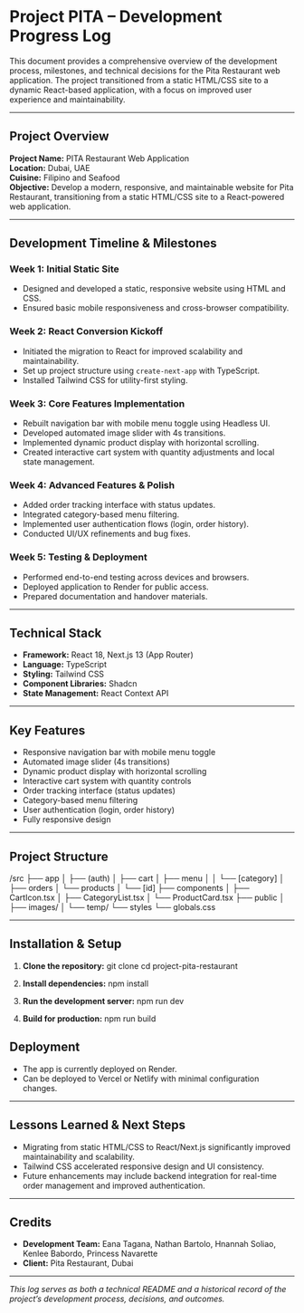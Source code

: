 # Project PITA – Development Progress Log

This document provides a comprehensive overview of the development process, milestones, and technical decisions for the Pita Restaurant web application. The project transitioned from a static HTML/CSS site to a dynamic React-based application, with a focus on improved user experience and maintainability.

---

## Project Overview

**Project Name:** PITA Restaurant Web Application  
**Location:** Dubai, UAE  
**Cuisine:** Filipino and Seafood  
**Objective:** Develop a modern, responsive, and maintainable website for Pita Restaurant, transitioning from a static HTML/CSS site to a React-powered web application.

---

## Development Timeline & Milestones

### Week 1: Initial Static Site
- Designed and developed a static, responsive website using HTML and CSS.
- Ensured basic mobile responsiveness and cross-browser compatibility.

### Week 2: React Conversion Kickoff
- Initiated the migration to React for improved scalability and maintainability.
- Set up project structure using `create-next-app` with TypeScript.
- Installed Tailwind CSS for utility-first styling.

### Week 3: Core Features Implementation
- Rebuilt navigation bar with mobile menu toggle using Headless UI.
- Developed automated image slider with 4s transitions.
- Implemented dynamic product display with horizontal scrolling.
- Created interactive cart system with quantity adjustments and local state management.

### Week 4: Advanced Features & Polish
- Added order tracking interface with status updates.
- Integrated category-based menu filtering.
- Implemented user authentication flows (login, order history).
- Conducted UI/UX refinements and bug fixes.

### Week 5: Testing & Deployment
- Performed end-to-end testing across devices and browsers.
- Deployed application to Render for public access.
- Prepared documentation and handover materials.

---

## Technical Stack

- **Framework:** React 18, Next.js 13 (App Router)
- **Language:** TypeScript
- **Styling:** Tailwind CSS
- **Component Libraries:** Shadcn
- **State Management:** React Context API

---

## Key Features

- Responsive navigation bar with mobile menu toggle
- Automated image slider (4s transitions)
- Dynamic product display with horizontal scrolling
- Interactive cart system with quantity controls
- Order tracking interface (status updates)
- Category-based menu filtering
- User authentication (login, order history)
- Fully responsive design

---

## Project Structure

/src
├── app
│ ├── (auth)
│ ├── cart
│ ├── menu
│ │ └── [category]
│ ├── orders
│ └── products
│ └── [id]
├── components
│ ├── CartIcon.tsx
│ ├── CategoryList.tsx
│ └── ProductCard.tsx
├── public
│ ├── images/
│ └── temp/
└── styles
└── globals.css

---

## Installation & Setup

1. **Clone the repository:**
git clone <repo-url>
cd project-pita-restaurant

2. **Install dependencies:**
npm install

3. **Run the development server:**
npm run dev

4. **Build for production:**
npm run build



## Deployment

- The app is currently deployed on Render.
- Can be deployed to Vercel or Netlify with minimal configuration changes.

---

## Lessons Learned & Next Steps

- Migrating from static HTML/CSS to React/Next.js significantly improved maintainability and scalability.
- Tailwind CSS accelerated responsive design and UI consistency.
- Future enhancements may include backend integration for real-time order management and improved authentication.

---

## Credits

- **Development Team:** Eana Tagana, Nathan Bartolo, Hnannah Soliao, Kenlee Babordo, Princess Navarette
- **Client:** Pita Restaurant, Dubai

---

*This log serves as both a technical README and a historical record of the project’s development process, decisions, and outcomes.*
